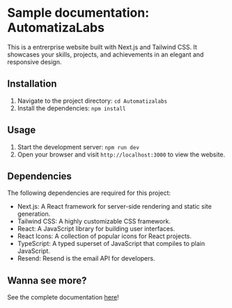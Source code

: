 # Sample documentation: AutomatizaLabs

This is a entrerprise website built with Next.js and Tailwind CSS. It showcases your skills, projects, and achievements in an elegant and responsive design.

## Installation

1. Navigate to the project directory: `cd Automatizalabs`
2. Install the dependencies: `npm install`

## Usage

1. Start the development server: `npm run dev`
2. Open your browser and visit `http://localhost:3000` to view the website.

## Dependencies

The following dependencies are required for this project:

- Next.js: A React framework for server-side rendering and static site generation.
- Tailwind CSS: A highly customizable CSS framework.
- React: A JavaScript library for building user interfaces.
- React Icons: A collection of popular icons for React projects.
- TypeScript: A typed superset of JavaScript that compiles to plain JavaScript.
- Resend: Resend is the email API for developers.


## Wanna see more?
See the complete documentation [here](./Readme/Index.md)!

